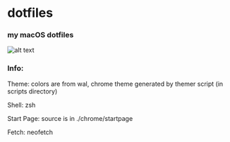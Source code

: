 # dotfiles
### my macOS dotfiles

![alt text](https://github.com/Morgan-Rosenkranz/dotfiles/blob/master/scrots/dirty%202018-08-07.png)

### Info:
Theme: colors are from wal, chrome theme generated by themer script (in scripts directory)

Shell: zsh

Start Page: source is in ./chrome/startpage

Fetch: neofetch
